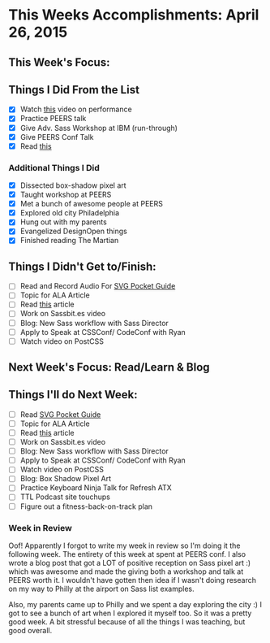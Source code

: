 # This Weeks Accomplishments: April 26, 2015

## This Week's Focus:

## Things I Did From the List

- [x] Watch [this](http://aerotwist.com/blog/moar-performance/) video on performance
- [x] Practice PEERS talk
- [x] Give Adv. Sass Workshop at IBM (run-through)
- [x] Give PEERS Conf Talk
- [x] Read [this](http://carlcheo.com/compsci)

### Additional Things I Did

- [x] Dissected box-shadow pixel art
- [x] Taught workshop at PEERS
- [x] Met a bunch of awesome people at PEERS
- [x] Explored old city Philadelphia
- [x] Hung out with my parents
- [x] Evangelized DesignOpen things
- [x] Finished reading The Martian

## Things I Didn't Get to/Finish:

- [ ] Read and Record Audio For [SVG Pocket Guide](http://svgpocketguide.com/book/)
- [ ] Topic for ALA Article
- [ ] Read [this](https://jonsuh.com/blog/need-for-speed-2/) article
- [ ] Work on Sassbit.es video
- [ ] Blog: New Sass workflow with Sass Director
- [ ] Apply to Speak at CSSConf/ CodeConf with Ryan
- [ ] Watch video on PostCSS

## Next Week's Focus: Read/Learn & Blog

## Things I'll do Next Week:

- [ ] Read [SVG Pocket Guide](http://svgpocketguide.com/book/)
- [ ] Topic for ALA Article
- [ ] Read [this](https://jonsuh.com/blog/need-for-speed-2/) article
- [ ] Work on Sassbit.es video
- [ ] Blog: New Sass workflow with Sass Director
- [ ] Apply to Speak at CSSConf/ CodeConf with Ryan
- [ ] Watch video on PostCSS
- [ ] Blog: Box Shadow Pixel Art
- [ ] Practice Keyboard Ninja Talk for Refresh ATX
- [ ] TTL Podcast site touchups
- [ ] Figure out a fitness-back-on-track plan

### Week in Review

Oof! Apparently I forgot to write my week in review so I'm doing it the following week. The entirety of this week at spent at PEERS conf. I also wrote a blog post that got a LOT of positive reception on Sass pixel art :) which was awesome and made the giving both a workshop and talk at PEERS worth it. I wouldn't have gotten then idea if I wasn't doing research on my way to Philly at the airport on Sass list examples.

Also, my parents came up to Philly and we spent a day exploring the city :) I got to see a bunch of art when I explored it myself too. So it was a pretty good week. A bit stressful because of all the things I was teaching, but good overall.